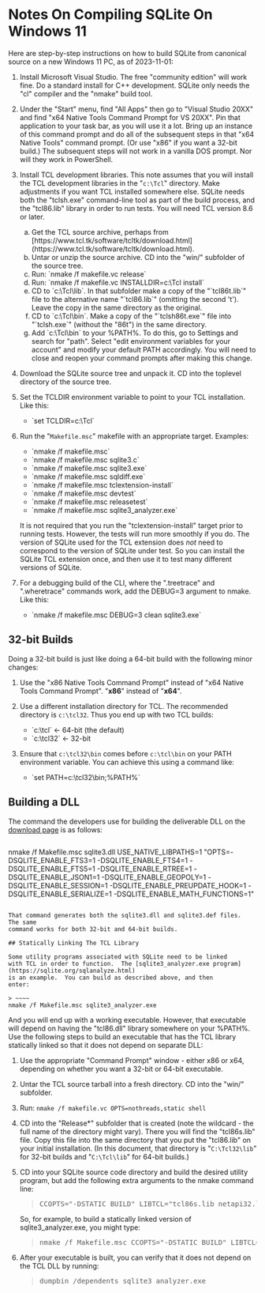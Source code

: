 # Notes On Compiling SQLite On Windows 11

Here are step-by-step instructions on how to build SQLite from
canonical source on a new Windows 11 PC, as of 2023-11-01:

  1.  Install Microsoft Visual Studio. The free "community edition" 
      will work fine.  Do a standard install for C++ development.
      SQLite only needs the
      "cl" compiler and the "nmake" build tool.

  2.  Under the "Start" menu, find "All Apps" then go to "Visual Studio 20XX"
      and find "x64 Native Tools Command Prompt for VS 20XX".  Pin that
      application to your task bar, as you will use it a lot.  Bring up
      an instance of this command prompt and do all of the subsequent steps
      in that "x64 Native Tools" command prompt.  (Or use "x86" if you want
      a 32-bit build.)  The subsequent steps will not work in a vanilla
      DOS prompt.  Nor will they work in PowerShell.

  3.  Install TCL development libraries.  This note assumes that you will
      install the TCL development libraries in the "`c:\Tcl`" directory.
      Make adjustments
      if you want TCL installed somewhere else.  SQLite needs both the
      "tclsh.exe" command-line tool as part of the build process, and
      the "tcl86.lib" library in order to run tests.  You will need
      TCL version 8.6 or later.
      <ol type="a">
      <li>Get the TCL source archive, perhaps from
      [https://www.tcl.tk/software/tcltk/download.html](https://www.tcl.tk/software/tcltk/download.html).
      <li>Untar or unzip the source archive.  CD into the "win/" subfolder
          of the source tree.
      <li>Run: `nmake /f makefile.vc release`
      <li>Run: `nmake /f makefile.vc INSTALLDIR=c:\Tcl install`
      <li>CD to `c:\Tcl\lib`.  In that subfolder make a copy of the
          "`tcl86t.lib`" file to the alternative name "`tcl86.lib`"
          (omitting the second 't').  Leave the copy in the same directory
          as the original.
      <li>CD to `c:\Tcl\bin`.  Make a copy of the "`tclsh86t.exe`"
          file into "`tclsh.exe`" (without the "86t") in the same directory.
      <li>Add `c:\Tcl\bin` to your %PATH%.  To do this, go to Settings
          and search for "path".  Select "edit environment variables for
          your account" and modify your default PATH accordingly.
          You will need to close and reopen your command prompts after
          making this change.
      </ol>

  4.  Download the SQLite source tree and unpack it. CD into the
      toplevel directory of the source tree.

  5.  Set the TCLDIR environment variable to point to your TCL installation.
      Like this:
      <ul>
      <li> `set TCLDIR=c:\Tcl`
      </ul>

  6.  Run the "`Makefile.msc`" makefile with an appropriate target.
      Examples:
      <ul>
      <li>  `nmake /f makefile.msc`
      <li>  `nmake /f makefile.msc sqlite3.c`
      <li>  `nmake /f makefile.msc sqlite3.exe`
      <li>  `nmake /f makefile.msc sqldiff.exe`
      <li>  `nmake /f makefile.msc tclextension-install`
      <li>  `nmake /f makefile.msc devtest`
      <li>  `nmake /f makefile.msc releasetest`
      <li>  `nmake /f makefile.msc sqlite3_analyzer.exe`
      </ul>

      It is not required that you run the "tclextension-install" target prior to
      running tests.  However, the tests will run more smoothly if you do.
      The version of SQLite used for the TCL extension does *not* need to
      correspond to the version of SQLite under test.  So you can install the
      SQLite TCL extension once, and then use it to test many different versions
      of SQLite.


  7.  For a debugging build of the CLI, where the ".treetrace" and ".wheretrace"
      commands work, add the DEBUG=3 argument to nmake.  Like this:
      <ul>
      <li> `nmake /f makefile.msc DEBUG=3 clean sqlite3.exe`
      </ul>
   

## 32-bit Builds

Doing a 32-bit build is just like doing a 64-bit build with the
following minor changes:

  1.  Use the "x86 Native Tools Command Prompt" instead of
      "x64 Native Tools Command Prompt".  "**x86**" instead of "**x64**".

  2.  Use a different installation directory for TCL.
      The recommended directory is `c:\tcl32`.  Thus you end up
      with two TCL builds:
      <ul>
      <li> `c:\tcl` &larr;  64-bit (the default)
      <li> `c:\tcl32` &larr;  32-bit
      </ul>

  3.  Ensure that `c:\tcl32\bin` comes before `c:\tcl\bin` on
      your PATH environment variable.  You can achieve this using
      a command like:
      <ul>
      <li>  `set PATH=c:\tcl32\bin;%PATH%`
      </ul>

## Building a DLL

The command the developers use for building the deliverable DLL on the 
[download page](https://sqlite.org/download.html) is as follows:

> ~~~~
nmake /f Makefile.msc sqlite3.dll USE_NATIVE_LIBPATHS=1 "OPTS=-DSQLITE_ENABLE_FTS3=1 -DSQLITE_ENABLE_FTS4=1 -DSQLITE_ENABLE_FTS5=1 -DSQLITE_ENABLE_RTREE=1 -DSQLITE_ENABLE_JSON1=1 -DSQLITE_ENABLE_GEOPOLY=1 -DSQLITE_ENABLE_SESSION=1 -DSQLITE_ENABLE_PREUPDATE_HOOK=1 -DSQLITE_ENABLE_SERIALIZE=1 -DSQLITE_ENABLE_MATH_FUNCTIONS=1"
~~~~

That command generates both the sqlite3.dll and sqlite3.def files.  The same
command works for both 32-bit and 64-bit builds.

## Statically Linking The TCL Library

Some utility programs associated with SQLite need to be linked
with TCL in order to function.  The [sqlite3_analyzer.exe program](https://sqlite.org/sqlanalyze.html)
is an example.  You can build as described above, and then
enter:

> ~~~~
nmake /f Makefile.msc sqlite3_analyzer.exe
~~~~

And you will end up with a working executable.  However, that executable
will depend on having the "tcl86.dll" library somewhere on your %PATH%.
Use the following steps to build an executable that has the TCL library
statically linked so that it does not depend on separate DLL:

  1.  Use the appropriate "Command Prompt" window - either x86 or
      x64, depending on whether you want a 32-bit or 64-bit executable.

  2.  Untar the TCL source tarball into a fresh directory.  CD into
      the "win/" subfolder.

  3.  Run: `nmake /f makefile.vc OPTS=nothreads,static shell`


  4.  CD into the "Release*" subfolder that is created (note the
      wildcard - the full name of the directory might vary).  There
      you will find the "tcl86s.lib" file.  Copy this file into the
      same directory that you put the "tcl86.lib" on your initial
      installation.  (In this document, that directory is
      "`C:\Tcl32\lib`" for 32-bit builds and
      "`C:\Tcl\lib`" for 64-bit builds.)

  5.  CD into your SQLite source code directory and build the desired
      utility program, but add the following extra arguments to the
      nmake command line:
      <blockquote><pre>
      CCOPTS="-DSTATIC_BUILD" LIBTCL="tcl86s.lib netapi32.lib user32.lib"
      </pre></blockquote>
      <p>So, for example, to build a statically linked version of
      sqlite3_analyzer.exe, you might type:
      <blockquote><pre>
      nmake /f Makefile.msc CCOPTS="-DSTATIC_BUILD" LIBTCL="tcl86s.lib netapi32.lib user32.lib" sqlite3_analyzer.exe
      </pre></blockquote>

  6.  After your executable is built, you can verify that it does not
      depend on the TCL DLL by running:
      <blockquote><pre>
      dumpbin /dependents sqlite3_analyzer.exe
      </pre></blockquote>
